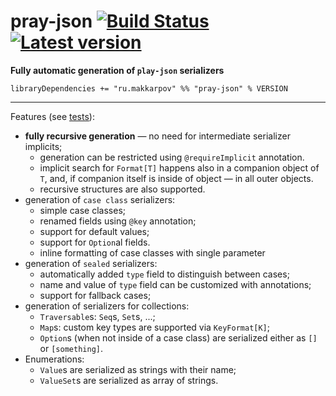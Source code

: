 pray-json [![Build Status](https://travis-ci.org/makkarpov/pray-json.svg?branch=master)](https://travis-ci.org/makkarpov/pray-json) [![Latest version](https://maven-badges.herokuapp.com/maven-central/ru.makkarpov/pray-json_2.11/badge.svg?subject=version)](http://search.maven.org/#search%7Cga%7C1%7Cpray-json%20AND%20g%3A%22ru.makkarpov%22) 
=========

**Fully automatic generation of `play-json` serializers**

```
libraryDependencies += "ru.makkarpov" %% "pray-json" % VERSION
```

---------------------

Features (see [tests](https://github.com/makkarpov/pray-json/blob/master/src/test/scala/ru/makkarpov/extjson/JsonSuite.scala)):

* **fully recursive generation** — no need for intermediate serializer implicits;
   * generation can be restricted using `@requireImplicit` annotation.
   * implicit search for `Format[T]` happens also in a companion object of `T`, and, if companion itself is inside of object — in all outer objects.
   * recursive structures are also supported.
* generation of `case class` serializers:
   * simple case classes;
   * renamed fields using `@key` annotation;
   * support for default values;
   * support for `Option`al fields.
   * inline formatting of case classes with single parameter
* generation of `sealed` serializers:
   * automatically added `type` field to distinguish between cases;
   * name and value of `type` field can be customized with annotations;
   * support for fallback cases;
* generation of serializers for collections:
   * `Traversable`s: `Seq`s, `Set`s, ...;
   * `Map`s: custom key types are supported via `KeyFormat[K]`;
   * `Option`s (when not inside of a case class) are serialized either as `[]` or `[something]`.
* Enumerations:
   * `Value`s are serialized as strings with their name;
   * `ValueSet`s are serialized as array of strings.